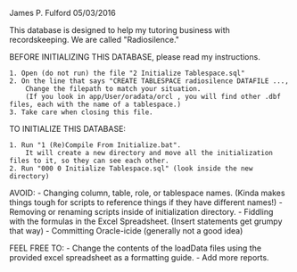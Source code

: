 James P. Fulford
05/03/2016

This database is designed to help my tutoring business with recordskeeping. We are called "Radiosilence."

BEFORE INITIALIZING THIS DATABASE, please read my instructions.

	1. Open (do not run) the file "2 Initialize Tablespace.sql"
	2. On the line that says "CREATE TABLESPACE radiosilence DATAFILE ...,
		Change the filepath to match your situation.
		(If you look in app/User/oradata/orcl , you will find other .dbf files, each with the name of a tablespace.)
	3. Take care when closing this file.

TO INITIALIZE THIS DATABASE:

	1. Run "1 (Re)Compile From Initialize.bat". 
		It will create a new directory and move all the initialization files to it, so they can see each other.
	2. Run "000 0 Initialize Tablespace.sql" (look inside the new directory)

AVOID:
	- Changing column, table, role, or tablespace names. (Kinda makes things tough for scripts to reference things if they have different names!)
	- Removing or renaming scripts inside of initialization directory.
	- Fiddling with the formulas in the Excel Spreadsheet. (Insert statements get grumpy that way)
	- Committing Oracle-icide (generally not a good idea)
	

FEEL FREE TO:
	- Change the contents of the loadData files using the provided excel spreadsheet as a formatting guide.
	- Add more reports.
